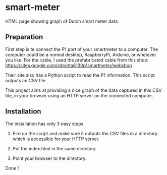 # smart-meter
HTML page showing graph of Dutch smart meter data

## Preparation
First step is te connect the P1 port of your smartmeter to a computer. The computer could be a normal desktop, RaspberryPi, Arduino, or whetever you like. For the cable, I used the prefabricated cable from this shop: https://sites.google.com/site/nta8130p1smartmeter/webshop

Their site also has a Python script to read the P1 information. This script outputs an CSV file.

This project aims at providing a nice graph of the data captured in this CSV file, in your browser using an HTTP server on the connected computer.

## Installation
The installation has only 3 easy steps:

1. Fire up the script and make sure it outputs the CSV files in a directory which is accessible for your HTTP server. 

2. Put the index.html in the same directory.

3. Point your browser to the directory.

Done !
